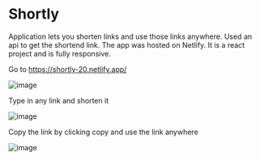 # Shortly
Application lets you shorten links and use those links anywhere. Used an api to get the shortend link. The app was hosted on Netlify. It is a react project and is fully responsive.

Go to https://shortly-20.netlify.app/

![image](https://user-images.githubusercontent.com/122369312/216524720-78040a5f-9615-4957-ab71-d0fea570efda.png)

Type in any link and shorten it

![image](https://user-images.githubusercontent.com/122369312/216525055-2d3a5533-3c4d-4df1-943d-a61b9f75bd56.png)

Copy the link by clicking copy and use the link anywhere

![image](https://user-images.githubusercontent.com/122369312/216525209-ae6f4a4a-a8bf-4161-a081-947f4d8a12b0.png)
